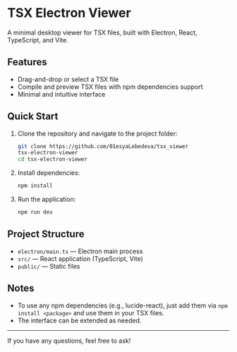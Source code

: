 # TSX Electron Viewer

A minimal desktop viewer for TSX files, built with Electron, React, TypeScript, and Vite.

## Features
- Drag-and-drop or select a TSX file
- Compile and preview TSX files with npm dependencies support
- Minimal and intuitive interface

## Quick Start

1. Clone the repository and navigate to the project folder:
   ```bash
   git clone https://github.com/01esyaLebedeva/tsx_viewer 
   tsx-electron-viewer
   cd tsx-electron-viewer
   ```
2. Install dependencies:
   ```bash
   npm install
   ```
3. Run the application:
   ```bash
   npm run dev
   ```

## Project Structure
- `electron/main.ts` — Electron main process
- `src/` — React application (TypeScript, Vite)
- `public/` — Static files

## Notes
- To use any npm dependencies (e.g., lucide-react), just add them via `npm install <package>` and use them in your TSX files.
- The interface can be extended as needed.

---

If you have any questions, feel free to ask!
